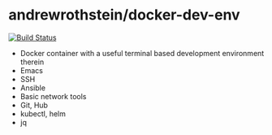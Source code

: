 andrewrothstein/docker-dev-env
==============================
[![Build Status](https://travis-ci.org/andrewrothstein/docker-dev-env.svg?branch=master)](https://travis-ci.org/andrewrothstein/docker-dev-env)

* Docker container with a useful terminal based development environment therein
* Emacs
* SSH
* Ansible
* Basic network tools
* Git, Hub
* kubectl, helm
* jq
